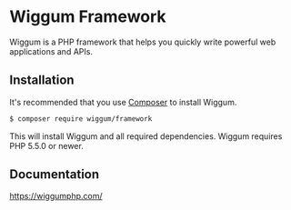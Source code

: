 # Wiggum Framework

Wiggum is a PHP framework that helps you quickly write powerful web applications and APIs.

## Installation

It's recommended that you use [Composer](https://getcomposer.org/) to install Wiggum.

```bash
$ composer require wiggum/framework
```

This will install Wiggum and all required dependencies. Wiggum requires PHP 5.5.0 or newer.

## Documentation

https://wiggumphp.com/
